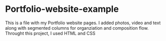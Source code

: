 # Portfolio-website-example

This is a file with my Portfolio website pages. I added photos, video and text along with segmented columns for organziation and composition flow. Throught this project, I used HTML and CSS
